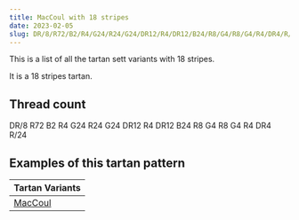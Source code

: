 ```yaml
---
title: MacCoul with 18 stripes
date: 2023-02-05
slug: DR/8/R72/B2/R4/G24/R24/G24/DR12/R4/DR12/B24/R8/G4/R8/G4/R4/DR4/R/24
---
```

This is a list of all the tartan sett variants with 18 stripes.

It is a 18 stripes tartan.


## Thread count
DR/8 R72 B2 R4 G24 R24 G24 DR12 R4 DR12 B24 R8 G4 R8 G4 R4 DR4 R/24

## Examples of this tartan pattern

| Tartan Variants |
|---------------|
| [MacCoul](/variants/dr/8/r72/b2/r4/g24/r24/g24/dr12/r4/dr12/b24/r8/g4/r8/g4/r4/dr4/r/24-b304080-dr900030-g008000-rc00000)||
